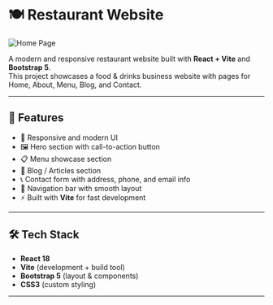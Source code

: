 # 🍽️ Restaurant Website

![Home Page](./screenshot2/home.png)

A modern and responsive restaurant website built with **React + Vite** and **Bootstrap 5**.  
This project showcases a food & drinks business website with pages for Home, About, Menu, Blog, and Contact.

---

## 🚀 Features

- 🎨 Responsive and modern UI  
- 🖼️ Hero section with call-to-action button  
- 📋 Menu showcase section  
- 📖 Blog / Articles section  
- 📞 Contact form with address, phone, and email info  
- 🔗 Navigation bar with smooth layout  
- ⚡ Built with **Vite** for fast development  

---

## 🛠️ Tech Stack

- **React 18**  
- **Vite** (development + build tool)  
- **Bootstrap 5** (layout & components)  
- **CSS3** (custom styling)

---

